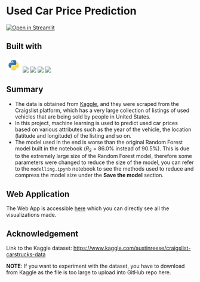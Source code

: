 # Used Car Price Prediction

[![Open in Streamlit](https://static.streamlit.io/badges/streamlit_badge_black_white.svg)](https://share.streamlit.io/ansonnn07/used-car-price-prediction/main/app.py)

## Built with
<code><img height="40" src="https://raw.githubusercontent.com/github/explore/80688e429a7d4ef2fca1e82350fe8e3517d3494d/topics/python/python.png"></code>
<code><img height="40" src="https://raw.githubusercontent.com/numpy/numpy/7e7f4adab814b223f7f917369a72757cd28b10cb/branding/icons/numpylogo.svg"></code>
<code><img height="40" src="https://raw.githubusercontent.com/pandas-dev/pandas/761bceb77d44aa63b71dda43ca46e8fd4b9d7422/web/pandas/static/img/pandas.svg"></code>
<code><img height="40" src="https://upload.wikimedia.org/wikipedia/commons/thumb/0/05/Scikit_learn_logo_small.svg/1280px-Scikit_learn_logo_small.svg.png"></code>
<code><img height="40" src="https://cdn.analyticsvidhya.com/wp-content/uploads/2020/10/image4.jpg"></code>

## Summary
- The data is obtained from [Kaggle](https://www.kaggle.com/austinreese/craigslist-carstrucks-data),
and they were scraped from the Craigslist platform, which has a very large collection of listings of 
used vehicles that are being sold by people in United States.
- In this project, machine learning is used to predict used car prices based on various attributes such as the year of the vehicle, the location (latitude and longitude) of the listing and so on.
- The model used in the end is worse than the original Random Forest model built in the notebook ($R_2$ = 86.0% instead of 90.5%). This is due to the extremely large size of the Random Forest model, therefore some parameters were changed to reduce the size of the model, you can refer to the `modelling.ipynb` notebook to see the methods used to reduce and compress the model size under the **Save the model** section.

## Web Application
The Web App is accessible [here](https://share.streamlit.io/ansonnn07/used-car-price-prediction/main/app.py) which you can directly see all the visualizations made.

## Acknowledgement
Link to the Kaggle dataset: https://www.kaggle.com/austinreese/craigslist-carstrucks-data

**NOTE**: If you want to experiment with the dataset, you have to download from Kaggle
as the file is too large to upload into GitHub repo here.